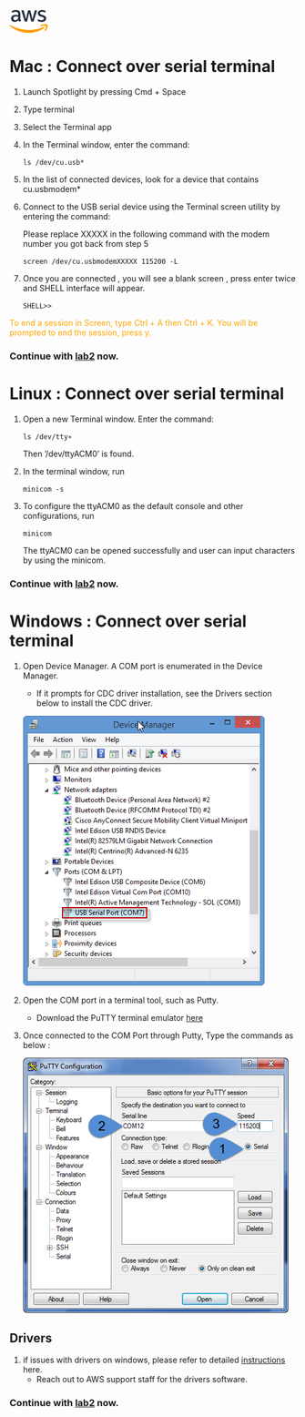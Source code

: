 ![alt text](../images/aws_logo.png)

# Mac : Connect over serial terminal

1. Launch Spotlight by pressing Cmd + Space

2. Type terminal

3. Select the Terminal app

4. In the Terminal window, enter the command: 
    ```
    ls /dev/cu.usb*
    ```
5. In the list of connected devices, look for a device that contains cu.usbmodem*

6. Connect to the USB serial device using the Terminal screen utility by entering the command: 
    
    Please replace XXXXX in the following command with the modem number you got back from step 5
    ```
    screen /dev/cu.usbmodemXXXXX 115200 -L
    ```

7. Once you are connected , you will see a blank screen , press enter twice and SHELL interface will appear. 
    ```
    SHELL>>
    ```

<span style="color:orange">To end a session in Screen, type Ctrl + A then Ctrl + K. You will be prompted to end the session, press y.</span>

### Continue with [lab2](./lab2.md) now. 


# Linux : Connect over serial terminal

1. Open a new Terminal window. Enter the command: 

    ```
    ls /dev/tty∗
    ```
    
    Then ’/dev/ttyACM0’ is found.

2. In the terminal window, run

    ```
    minicom -s
    ```

3. To configure the ttyACM0 as the default console and other configurations, run

    ```
    minicom
    ```

    The ttyACM0 can be opened successfully and user can input characters by using the minicom.

### Continue with [lab2](./lab2.md) now. 


# Windows : Connect over serial terminal

1. Open Device Manager. A COM port is enumerated in the Device Manager. 
    -  If it prompts for CDC driver installation, see the Drivers section below to install the CDC driver. 

    ![alt text](../images/windows.png)

2. Open the COM port in a terminal tool, such as Putty.
    - Download the PuTTY terminal emulator [here](http://the.earth.li/~sgtatham/putty/latest/x86/putty.exe)

3. Once connected to the COM Port through Putty, Type the commands as below :
    
    ![alt text](../images/putty.png)

## Drivers 
1. if issues with drivers on windows, please refer to detailed [instructions](https://alexa-reinvent.s3.amazonaws.com/readme.pdf) here. 
    - Reach out to AWS support staff for the drivers software. 


### Continue with [lab2](./lab2.md) now. 



